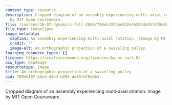 ```yaml
---
content_type: resource
description: Cropped diagram of an assembly experiencing multi-axial rotation. Image
  by MIT Open Courseware.
file: /courses/16-07-dynamics-fall-2009/780eb197bbe3d2e4b205da95fdf0e6b1_16-07f09-th.jpg
file_type: image/jpeg
image_metadata:
  caption: An assembly experiencing multi-axial rotation. (Image by MIT OpenCourseWare.)
  credit: ''
  image-alt: An orthographic projection of a swiveling pulley.
learning_resource_types: []
license: https://creativecommons.org/licenses/by-nc-sa/4.0/
ocw_type: OCWImage
resourcetype: Image
title: An orthographic projection of a swiveling pulley
uid: 780eb197-bbe3-d2e4-b205-da95fdf0e6b1
---
```

Cropped diagram of an assembly experiencing multi-axial rotation. Image by MIT Open Courseware.